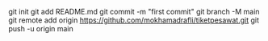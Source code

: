 git init
git add README.md
git commit -m "first commit"
git branch -M main
git remote add origin https://github.com/mokhamadrafli/tiketpesawat.git
git push -u origin main
